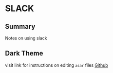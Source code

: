 # SLACK

## Summary
Notes on using slack

## Dark Theme
visit link for instructions on editing `asar` files
[Github](https://github.com/Nockiro/slack-black-theme)
